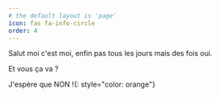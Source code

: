 ```yaml
---
# the default layout is 'page'
icon: fas fa-info-circle
order: 4
---
```


Salut moi c'est moi, enfin pas tous les jours mais des fois oui.


Et vous ça va ?

J'espère que <span>NON !</span>{: style="color: orange"}